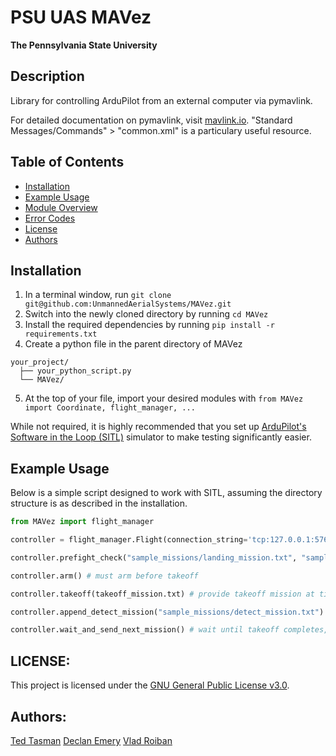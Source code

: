 # PSU UAS MAVez
**The Pennsylvania State University**

## Description
Library for controlling ArduPilot from an external computer via pymavlink.

For detailed documentation on pymavlink, visit [mavlink.io](https://mavlink.io/en/). "Standard Messages/Commands" > "common.xml" is a particulary useful resource.

## Table of Contents
- [Installation](#installation)
- [Example Usage](#example-usage)
- [Module Overview](#module-overview)
- [Error Codes](#error-codes)
- [License](#license)
- [Authors](#authors)

## Installation
1. In a terminal window, run `git clone git@github.com:UnmannedAerialSystems/MAVez.git`
2. Switch into the newly cloned directory by running `cd MAVez`
3. Install the required dependencies by running `pip install -r requirements.txt`
4. Create a python file in the parent directory of MAVez
```
your_project/
  ├── your_python_script.py
  └── MAVez/
```
5. At the top of your file, import your desired modules with `from MAVez import Coordinate, flight_manager, ...`

While not required, it is highly recommended that you set up [ArduPilot's Software in the Loop (SITL)](https://ardupilot.org/dev/docs/sitl-simulator-software-in-the-loop.html) simulator to make testing significantly easier.

## Example Usage
Below is a simple script designed to work with SITL, assuming the directory structure is as described in the installation.
```Python
from MAVez import flight_manager

controller = flight_manager.Flight(connection_string='tcp:127.0.0.1:5762') # connection string for SITL

controller.prefight_check("sample_missions/landing_mission.txt", "sample_missions/geofence.txt") # unspecified home coordinate uses current

controller.arm() # must arm before takeoff

controller.takeoff(takeoff_mission.txt) # provide takeoff mission at time of takeoff

controller.append_detect_mission("sample_missions/detect_mission.txt") # provide a detect mission

controller.wait_and_send_next_mission() # wait until takeoff completes, send detect mission
```

## LICENSE:
This project is licensed under the [GNU General Public License v3.0](LICENSE).

## Authors:
[Ted Tasman](https://github.com/tedtasman)
[Declan Emery](https://github.com/dec4234)
[Vlad Roiban](https://github.com/Vladdapenn)
